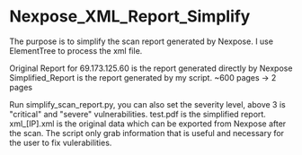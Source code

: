 # Nexpose_XML_Report_Simplify
The purpose is to simplify the scan report generated by Nexpose. I use ElementTree to process the xml file. 

Original Report for 69.173.125.60 is the report generated directly by Nexpose
Simplified_Report is the report generated by my script.
~600 pages -> 2 pages

Run simplify_scan_report.py, you can also set the severity level, above 3 is "critical" and "severe" vulnerabilities. 
test.pdf is the simplified report. 
xml_[IP].xml is the original data which can be exported from Nexpose after the scan.
The script only grab information that is useful and necessary for the user to fix vulerabilities.
